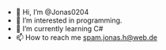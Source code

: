 - 👋 Hi, I’m @Jonas0204
- 👀 I’m interested in programming.
- 🌱 I’m currently learning C#
- 📫 How to reach me spam.jonas.h@web.de
